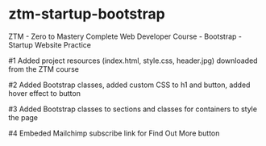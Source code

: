# ztm-startup-bootstrap
ZTM - Zero to Mastery Complete Web Developer Course - Bootstrap - Startup Website Practice

#1 Added project resources (index.html, style.css, header.jpg) downloaded from the ZTM course

#2 Added Bootstrap classes, added custom CSS to h1 and button, added hover effect to button

#3 Added Bootstrap classes to sections and classes for containers to style the page

#4 Embeded Mailchimp subscribe link for Find Out More button